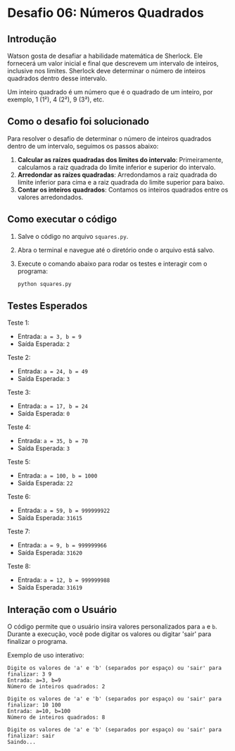 # Desafio 06: Números Quadrados

## Introdução
Watson gosta de desafiar a habilidade matemática de Sherlock. Ele fornecerá um valor inicial e final que descrevem um intervalo de inteiros, inclusive nos limites. Sherlock deve determinar o número de inteiros quadrados dentro desse intervalo.

Um inteiro quadrado é um número que é o quadrado de um inteiro, por exemplo, 1 (1²), 4 (2²), 9 (3²), etc.

## Como o desafio foi solucionado
Para resolver o desafio de determinar o número de inteiros quadrados dentro de um intervalo, seguimos os passos abaixo:

1. **Calcular as raízes quadradas dos limites do intervalo**: Primeiramente, calculamos a raiz quadrada do limite inferior e superior do intervalo.
2. **Arredondar as raízes quadradas**: Arredondamos a raiz quadrada do limite inferior para cima e a raiz quadrada do limite superior para baixo.
3. **Contar os inteiros quadrados**: Contamos os inteiros quadrados entre os valores arredondados.

## Como executar o código
1. Salve o código no arquivo `squares.py`.

2. Abra o terminal e navegue até o diretório onde o arquivo está salvo.

3. Execute o comando abaixo para rodar os testes e interagir com o programa:
    ```bash
    python squares.py
    ```

## Testes Esperados

Teste 1:
- Entrada: `a = 3, b = 9`
- Saída Esperada: `2`

Teste 2:
- Entrada: `a = 24, b = 49`
- Saída Esperada: `3`

Teste 3:
- Entrada: `a = 17, b = 24`
- Saída Esperada: `0`

Teste 4:
- Entrada: `a = 35, b = 70`
- Saída Esperada: `3`

Teste 5:
- Entrada: `a = 100, b = 1000`
- Saída Esperada: `22`

Teste 6:
- Entrada: `a = 59, b = 999999922`
- Saída Esperada: `31615`

Teste 7:
- Entrada: `a = 9, b = 999999966`
- Saída Esperada: `31620`

Teste 8:
- Entrada: `a = 12, b = 999999988`
- Saída Esperada: `31619`

## Interação com o Usuário
O código permite que o usuário insira valores personalizados para `a` e `b`. Durante a execução, você pode digitar os valores ou digitar 'sair' para finalizar o programa.

Exemplo de uso interativo:

```
Digite os valores de 'a' e 'b' (separados por espaço) ou 'sair' para finalizar: 3 9
Entrada: a=3, b=9
Número de inteiros quadrados: 2

Digite os valores de 'a' e 'b' (separados por espaço) ou 'sair' para finalizar: 10 100
Entrada: a=10, b=100
Número de inteiros quadrados: 8

Digite os valores de 'a' e 'b' (separados por espaço) ou 'sair' para finalizar: sair
Saindo...
```
